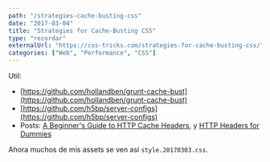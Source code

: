 ```yaml
---
path: "/strategies-cache-busting-css"
date: "2017-03-04"
title: "Strategies for Cache-Busting CSS"
type: "recordar"
externalUrl: "https://css-tricks.com/strategies-for-cache-busting-css/"
categories: ["Web", "Performance", "CSS"]
---
```


Util:

- [https://github.com/hollandben/grunt-cache-bust](https://github.com/hollandben/grunt-cache-bust)
- [https://github.com/h5bp/server-configs](https://github.com/h5bp/server-configs)
- Posts: [A Beginner's Guide to HTTP Cache Headers](http://dev.mobify.com/blog/beginners-guide-to-http-cache-headers/), y [HTTP Headers for Dummies](https://code.tutsplus.com/tutorials/http-headers-for-dummies--net-8039)

Ahora muchos de mis assets se ven así `style.20170303.css`.
